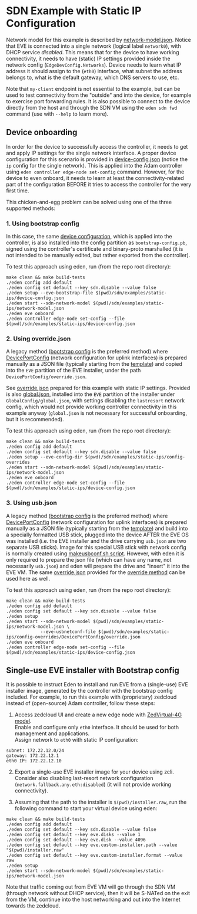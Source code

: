 # SDN Example with Static IP Configuration

Network model for this example is described by [network-model.json](./network-model.json).
Notice that EVE is connected into a single network (logical label `network0`), with 
DHCP service *disabled*. This means that for the device to have working connectivity,
it needs to have (static) IP settings provided inside the network config (`EdgeDevConfig.Networks`).
Device needs to learn what IP address it should assign to the (`eth0`) interface, what
subnet the address belongs to, what is the default gateway, which DNS servers to use, etc.

Note that `my-client` endpoint is not essential to the example, but can be used to test
connectivity from the "outside" and into the device, for example to exercise port forwarding rules.
It is also possible to connect to the device directly from the host and through the SDN VM using
the `eden sdn fwd` command (use with `--help` to learn more).

## Device onboarding

In order for the device to successfully access the controller, it needs to get and apply
IP settings for the single network interface. A proper device configuration for this scenario is
provided in [device-config.json](./device-config.json) (notice the `ip` config for the single
network). This is applied into the Adam controller using `eden controller edge-node set-config`
command. However, for the device to even onboard, it needs to learn at least the connectivity-related
part of the configuration BEFORE it tries to access the controller for the very first time.

This chicken-and-egg problem can be solved using one of the three supported methods:

### 1. Using bootstrap config

In this case, the same [device configuration](./device-config.json), which is applied into
the controller, is also installed into the config partition as `bootstrap-config.pb`,
signed using the controller's certificate and binary-proto marshalled (it is not intended
to be manually edited, but rather exported from the controller).

To test this approach using eden, run (from the repo root directory):

```
make clean && make build-tests
./eden config add default
./eden config set default --key sdn.disable --value false
./eden setup --eve-bootstrap-file $(pwd)/sdn/examples/static-ips/device-config.json
./eden start --sdn-network-model $(pwd)/sdn/examples/static-ips/network-model.json 
./eden eve onboard
./eden controller edge-node set-config --file $(pwd)/sdn/examples/static-ips/device-config.json 
```

### 2. Using override.json

A legacy method ([bootstrap config](#1-using-bootstrap-config) is the preferred method)
where [DevicePortConfig][DPC] (network configuration for uplink interfaces) is prepared
manually as a JSON file (typically starting from the [template][override-template])
and copied into the `EVE` partition of the EVE installer, under the path `DevicePortConfig/override.json`.

See [override.json][override-json] prepared for this example with static IP settings.
Provided is also [global.json][global-json], installed into the `EVE` partition
of the installer under `GlobalConfig/global.json`, with settings disabling the `lastresort`
network config, which would not provide working controller connectivity in this example
anyway (`global.json` is not necessary for successful onboarding, but it is recommended).

To test this approach using eden, run (from the repo root directory):

```
make clean && make build-tests
./eden config add default
./eden config set default --key sdn.disable --value false
./eden setup --eve-config-dir $(pwd)/sdn/examples/static-ips/config-overrides
./eden start --sdn-network-model $(pwd)/sdn/examples/static-ips/network-model.json 
./eden eve onboard
./eden controller edge-node set-config --file $(pwd)/sdn/examples/static-ips/device-config.json 
```

### 3. Using usb.json

A legacy method ([bootstrap config](#1-using-bootstrap-config) is the preferred method) where
[DevicePortConfig][DPC] (network configuration for uplink interfaces) is prepared manually
as a JSON file (typically starting from the [template][override-template]) and build into
a specially formatted USB stick, plugged into the device AFTER the EVE OS was installed
(i.e. the EVE installer and the drive carrying `usb.json` are two separate USB sticks).
Image for this special USB stick with network config is normally created using
[makeusbconf.sh script][makeusbconf].
However, with eden it is only required to prepare the json file (which can have any name,
not necessarily `usb.json`) and eden will prepare the drive and "insert" it into the EVE VM.
The same [override.json][override-json] provided for the [override method](#2-using-overridejson)
can be used here as well.

To test this approach using eden, run (from the repo root directory):

```
make clean && make build-tests
./eden config add default
./eden config set default --key sdn.disable --value false
./eden setup 
./eden start --sdn-network-model $(pwd)/sdn/examples/static-ips/network-model.json \
             --eve-usbnetconf-file $(pwd)/sdn/examples/static-ips/config-overrides/DevicePortConfig/override.json
./eden eve onboard
./eden controller edge-node set-config --file $(pwd)/sdn/examples/static-ips/device-config.json 
```

## Single-use EVE installer with Bootstrap config

It is possible to instruct Eden to install and run EVE from a (single-use) EVE installer image,
generated by the controller with the bootstrap config included.
For example, to run this example with (proprietary) zedcloud instead of (open-source) Adam
controller, follow these steps:

1. Access zedcloud UI and create a new edge node with [ZedVirtual-4G model](../../../models/template_l1_ZedVirtual-4G.json).\
   Enable and configure only `eth0` interface. It should be used for both management and applications.\
   Assign network to `eth0` with static IP configuration:

```
subnet: 172.22.12.0/24
gateway: 172.22.12.1
eth0 IP: 172.22.12.10
```

2. Export a single-use EVE installer image for your device using zcli.\
   Consider also disabling last-resort network configuration (`network.fallback.any.eth:disabled`)
   (it will not provide working connectivity).

3. Assuming that the path to the installer is `$(pwd)/installer.raw`, run the following
   command to start your virtual device using eden:

```
make clean && make build-tests
./eden config add default
./eden config set default --key sdn.disable --value false
./eden config set default --key eve.disks --value 1
./eden config set default --key eve.disk --value 4096
./eden config set default --key eve.custom-installer.path --value "$(pwd)/installer.raw"
./eden config set default --key eve.custom-installer.format --value raw
./eden setup
./eden start --sdn-network-model $(pwd)/sdn/examples/static-ips/network-model.json
```

Note that traffic coming out from EVE VM will go through the SDN VM (through network
without DHCP service), then it will be S-NATed on the exit from the VM, continue into
the host networking and out into the Internet towards the zedcloud.


[override-json]: ./config-overrides/DevicePortConfig/override.json
[global-json]: ./config-overrides/GlobalConfig/global.json
[DPC]: https://github.com/lf-edge/eve/blob/8.10/pkg/pillar/types/zedroutertypes.go#L473-L487
[override-template]: https://github.com/lf-edge/eve/blob/8.10/conf/DevicePortConfig/override.json.template
[makeusbconf]: https://github.com/lf-edge/eve/blob/8.10/tools/makeusbconf.sh
